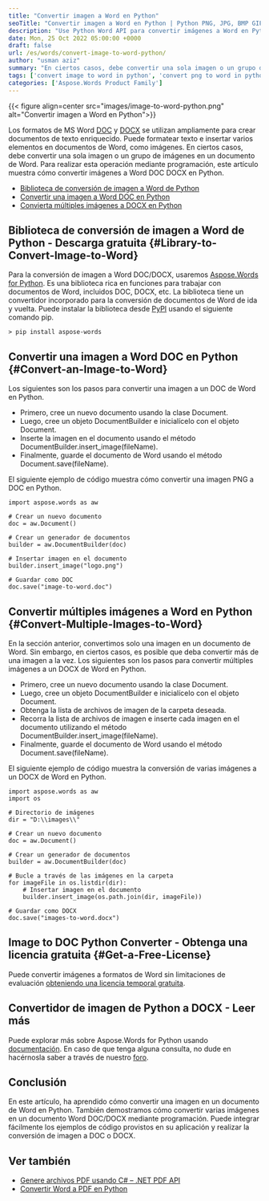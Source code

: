 ```yaml
---
title: "Convertir imagen a Word en Python"
seoTitle: "Convertir imagen a Word en Python | Python PNG, JPG, BMP GIF a Word | Asponer"
description: "Use Python Word API para convertir imágenes a Word en Python. Convierta una sola imagen o varias imágenes en Word en Python."
date: Mon, 25 Oct 2022 05:00:00 +0000
draft: false
url: /es/words/convert-image-to-word-python/
author: "usman aziz"
summary: "En ciertos casos, debe convertir una sola imagen o un grupo de imágenes en un documento de Word. Para realizar esta operación mediante programación, este artículo muestra cómo convertir imágenes a Word DOC DOCX en Python."
tags: ['convert image to word in python', 'convert png to word in python', 'convert jpg to word in python']
categories: ['Aspose.Words Product Family']
---
```


{{< figure align=center src="images/image-to-word-python.png" alt="Convertir imagen a Word en Python">}}

Los formatos de MS Word [DOC][1] y [DOCX][9] se utilizan ampliamente para crear documentos de texto enriquecido. Puede formatear texto e insertar varios elementos en documentos de Word, como imágenes. En ciertos casos, debe convertir una sola imagen o un grupo de imágenes en un documento de Word. Para realizar esta operación mediante programación, este artículo muestra cómo convertir imágenes a Word DOC DOCX en Python.

* [Biblioteca de conversión de imagen a Word de Python](#Library-to-Convert-Image-to-Word)
* [Convertir una imagen a Word DOC en Python](#Convert-an-Image-to-Word)
* [Convierta múltiples imágenes a DOCX en Python](#Convert-Multiple-Images-to-Word)

## Biblioteca de conversión de imagen a Word de Python - Descarga gratuita {#Library-to-Convert-Image-to-Word}

Para la conversión de imagen a Word DOC/DOCX, usaremos [Aspose.Words for Python][3]. Es una biblioteca rica en funciones para trabajar con documentos de Word, incluidos DOC, DOCX, etc. La biblioteca tiene un convertidor incorporado para la conversión de documentos de Word de ida y vuelta. Puede instalar la biblioteca desde [PyPI][4] usando el siguiente comando pip.

```
> pip install aspose-words
```

## Convertir una imagen a Word DOC en Python {#Convert-an-Image-to-Word}

Los siguientes son los pasos para convertir una imagen a un DOC de Word en Python.

* Primero, cree un nuevo documento usando la clase Document.
* Luego, cree un objeto DocumentBuilder e inicialícelo con el objeto Document.
* Inserte la imagen en el documento usando el método DocumentBuilder.insert_image(fileName).
* Finalmente, guarde el documento de Word usando el método Document.save(fileName).

El siguiente ejemplo de código muestra cómo convertir una imagen PNG a DOC en Python.

```
import aspose.words as aw

# Crear un nuevo documento
doc = aw.Document()

# Crear un generador de documentos
builder = aw.DocumentBuilder(doc)

# Insertar imagen en el documento
builder.insert_image("logo.png")

# Guardar como DOC
doc.save("image-to-word.doc")
```

## Convertir múltiples imágenes a Word en Python {#Convert-Multiple-Images-to-Word}

En la sección anterior, convertimos solo una imagen en un documento de Word. Sin embargo, en ciertos casos, es posible que deba convertir más de una imagen a la vez. Los siguientes son los pasos para convertir múltiples imágenes a un DOCX de Word en Python.

* Primero, cree un nuevo documento usando la clase Document.
* Luego, cree un objeto DocumentBuilder e inicialícelo con el objeto Document.
* Obtenga la lista de archivos de imagen de la carpeta deseada.
* Recorra la lista de archivos de imagen e inserte cada imagen en el documento utilizando el método DocumentBuilder.insert_image(fileName).
* Finalmente, guarde el documento de Word usando el método Document.save(fileName).

El siguiente ejemplo de código muestra la conversión de varias imágenes a un DOCX de Word en Python.

```
import aspose.words as aw
import os

# Directorio de imágenes
dir = "D:\\images\\"

# Crear un nuevo documento
doc = aw.Document()

# Crear un generador de documentos
builder = aw.DocumentBuilder(doc)

# Bucle a través de las imágenes en la carpeta
for imageFile in os.listdir(dir):
    # Insertar imagen en el documento
    builder.insert_image(os.path.join(dir, imageFile))

# Guardar como DOCX
doc.save("images-to-word.docx")
```

## Image to DOC Python Converter - Obtenga una licencia gratuita {#Get-a-Free-License}

Puede convertir imágenes a formatos de Word sin limitaciones de evaluación [obteniendo una licencia temporal gratuita][5].

## Convertidor de imagen de Python a DOCX - Leer más

Puede explorar más sobre Aspose.Words for Python usando [documentación][6]. En caso de que tenga alguna consulta, no dude en hacérnosla saber a través de nuestro [foro][7].

## Conclusión

En este artículo, ha aprendido cómo convertir una imagen en un documento de Word en Python. También demostramos cómo convertir varias imágenes en un documento Word DOC/DOCX mediante programación. Puede integrar fácilmente los ejemplos de código provistos en su aplicación y realizar la conversión de imagen a DOC o DOCX.

## Ver también

* [Genere archivos PDF usando C# – .NET PDF API](https://blog.aspose.com/es/2020/12/02/create-pdf-files-using-csharp/)
* [Convertir Word a PDF en Python](https://blog.aspose.com/es/2021/10/27/convert-word-to-pdf-in-python/)


[1]: https://docs.fileformat.com/word-processing/doc/
[2]: https://docs.fileformat.com/image/png/
[3]: https://products.aspose.com/words/python-net/
[4]: https://pypi.org/project/aspose-words/
[5]: https://purchase.aspose.com/temporary-license/
[6]: https://docs.aspose.com/words/python-net/
[7]: https://forum.aspose.com/
[8]: https://docs.fileformat.com/image/jpeg/
[9]: https://docs.fileformat.com/word-processing/docx/




